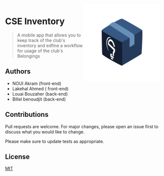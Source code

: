 <img src="Screenshots/AppLogo.png"  align="right" height="250" />

# CSE Inventory

>A mobile app that allows you to keep track of the club's inventory and edfine a workflow for usage of the club's Belongings


## Authors
- NOUI Akram (front-end)
- Lakehal Ahmed ( front-end)
- Louai Bouzaher (back-end)
- Billel benoudjit (back-end)


## Contributions

Pull requests are welcome. For major changes, please open an issue first to discuss what you would like to change.

Please make sure to update tests as appropriate.

## License
[MIT](https://choosealicense.com/licenses/mit/)

